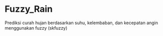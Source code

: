 # Fuzzy_Rain
Prediksi curah hujan berdasarkan suhu, kelembaban, dan kecepatan angin menggunakan fuzzy (skfuzzy)
